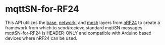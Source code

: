 # mqttSN-for-RF24

This API utilizes the [base](https://github.com/nRF24/RF24), [network](https://github.com/nRF24/RF24Network), and [mesh](https://github.com/nRF24/RF24Mesh) layers from [nRF24](https://github.com/nRF24) to create a framework from which to send/recieve standard mqttSN messages. mqttSN-for-RF24 is HEADER-ONLY and compatible with Arduino based devices where nRF24 can be used. 
